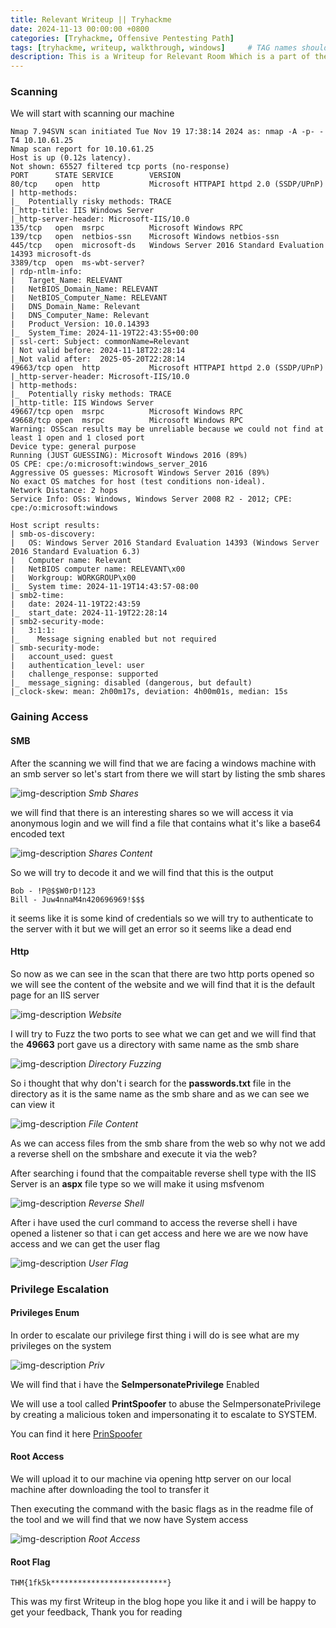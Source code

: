 ```yaml
---
title: Relevant Writeup || Tryhackme
date: 2024-11-13 00:00:00 +0800
categories: [Tryhackme, Offensive Pentesting Path]
tags: [tryhackme, writeup, walkthrough, windows]     # TAG names should always be lowercase
description: This is a Writeup for Relevant Room Which is a part of the offensive pentesting path on Tryhackme
---
```


### Scanning

We will start with scanning our machine 

```
Nmap 7.94SVN scan initiated Tue Nov 19 17:38:14 2024 as: nmap -A -p- -T4 10.10.61.25
Nmap scan report for 10.10.61.25
Host is up (0.12s latency).
Not shown: 65527 filtered tcp ports (no-response)
PORT      STATE SERVICE        VERSION
80/tcp    open  http           Microsoft HTTPAPI httpd 2.0 (SSDP/UPnP)
| http-methods: 
|_  Potentially risky methods: TRACE
|_http-title: IIS Windows Server
|_http-server-header: Microsoft-IIS/10.0
135/tcp   open  msrpc          Microsoft Windows RPC
139/tcp   open  netbios-ssn    Microsoft Windows netbios-ssn
445/tcp   open  microsoft-ds   Windows Server 2016 Standard Evaluation 14393 microsoft-ds
3389/tcp  open  ms-wbt-server?
| rdp-ntlm-info: 
|   Target_Name: RELEVANT
|   NetBIOS_Domain_Name: RELEVANT
|   NetBIOS_Computer_Name: RELEVANT
|   DNS_Domain_Name: Relevant
|   DNS_Computer_Name: Relevant
|   Product_Version: 10.0.14393
|_  System_Time: 2024-11-19T22:43:55+00:00
| ssl-cert: Subject: commonName=Relevant
| Not valid before: 2024-11-18T22:28:14
|_Not valid after:  2025-05-20T22:28:14
49663/tcp open  http           Microsoft HTTPAPI httpd 2.0 (SSDP/UPnP)
|_http-server-header: Microsoft-IIS/10.0
| http-methods: 
|_  Potentially risky methods: TRACE
|_http-title: IIS Windows Server
49667/tcp open  msrpc          Microsoft Windows RPC
49668/tcp open  msrpc          Microsoft Windows RPC
Warning: OSScan results may be unreliable because we could not find at least 1 open and 1 closed port
Device type: general purpose
Running (JUST GUESSING): Microsoft Windows 2016 (89%)
OS CPE: cpe:/o:microsoft:windows_server_2016
Aggressive OS guesses: Microsoft Windows Server 2016 (89%)
No exact OS matches for host (test conditions non-ideal).
Network Distance: 2 hops
Service Info: OSs: Windows, Windows Server 2008 R2 - 2012; CPE: cpe:/o:microsoft:windows

Host script results:
| smb-os-discovery: 
|   OS: Windows Server 2016 Standard Evaluation 14393 (Windows Server 2016 Standard Evaluation 6.3)
|   Computer name: Relevant
|   NetBIOS computer name: RELEVANT\x00
|   Workgroup: WORKGROUP\x00
|_  System time: 2024-11-19T14:43:57-08:00
| smb2-time: 
|   date: 2024-11-19T22:43:59
|_  start_date: 2024-11-19T22:28:14
| smb2-security-mode: 
|   3:1:1: 
|_    Message signing enabled but not required
| smb-security-mode: 
|   account_used: guest
|   authentication_level: user
|   challenge_response: supported
|_  message_signing: disabled (dangerous, but default)
|_clock-skew: mean: 2h00m17s, deviation: 4h00m01s, median: 15s
```

### Gaining Access

#### SMB

After the scanning we will find that we are facing a windows machine with an smb server so let's start from there we will start by listing the smb shares

![img-description](/assets/img/Relevant_Smb.png)
_Smb Shares_

we will find that there is an interesting shares so we will access it via anonymous login and we will find a file that contains what it's like a base64 encoded text

![img-description](/assets/img/Relevant_Content.png)
_Shares Content_

So we will try to decode it and we will find that this is the output

```
Bob - !P@$$W0rD!123
Bill - Juw4nnaM4n420696969!$$$
```

it seems like it is some kind of credentials so we will try to authenticate to the server with it but we will get an error so it seems like a dead end

#### Http

So now as we can see in the scan that there are two http ports opened so we will see the content of the website and we will find that it is the default page for an IIS server

![img-description](/assets/img/Relevant_Site.png)
_Website_

I will try to Fuzz the two ports to see what we can get and we will find that the **49663** port gave us a directory with same name as the smb share

![img-description](/assets/img/Relevant_Fuzzing.png)
_Directory Fuzzing_

So i thought that why don't i search for the **passwords.txt** file in the directory as it is the same name as the smb share and as we can see we can view it

![img-description](/assets/img/Relevant_FileContent.png)
_File Content_

As we can access files from the smb share from the web so why not we add a reverse shell on the smbshare and execute it via the web?

After searching i found that the compaitable reverse shell type with the IIS Server is an **aspx** file type so we will make it using msfvenom

![img-description](/assets/img/Relevant_GA.png)
_Reverse Shell_

After i have used the curl command to access the reverse shell i have opened a listener so that i can get access and here we are we now have access and we can get the user flag

![img-description](/assets/img/Relevant_User.png)
_User Flag_


### Privilege Escalation

#### Privileges Enum

In order to escalate our privilege first thing i will do is see what are my privileges on the system

![img-description](/assets/img/Relevant_priv.png)
_Priv_

We will find that i have the **SeImpersonatePrivilege** Enabled

We will use a tool called **PrintSpoofer** to abuse the SeImpersonatePrivilege by creating a malicious token and impersonating it to escalate to SYSTEM.

You can find it here [PrinSpoofer](https://github.com/dievus/printspoofer)

#### Root Access

We will upload it to our machine via opening http server on our local machine after downloading the tool to transfer it

Then executing the command with the basic flags as in the readme file of the tool and we will find that we now have System access

![img-description](/assets/img/Relevant_Prinspoofer.png)
_Root Access_

#### Root Flag

```
THM{1fk5k**************************}
```

This was my first Writeup in the blog hope you like it and i will be happy to get your feedback, Thank you for reading